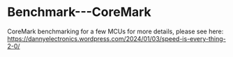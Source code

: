 # Benchmark---CoreMark
CoreMark benchmarking for a few MCUs
for more details, please see here: https://dannyelectronics.wordpress.com/2024/01/03/speed-is-every-thing-2-0/

